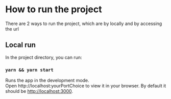 # How to run the project

There are 2 ways to run the project, which are by locally and by accessing the url

## Local run

In the project directory, you can run:

### `yarn && yarn start`

Runs the app in the development mode.\
Open http://localhost:yourPortChoice to view it in your browser.
By default it should be [http://localhost:3000](http://localhost:3000).
